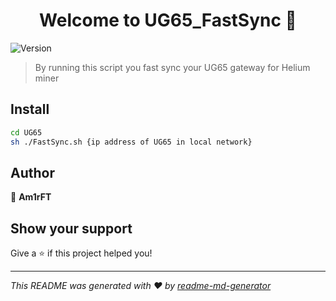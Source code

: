<h1 align="center">Welcome to UG65_FastSync 👋</h1>
<p>
  <img alt="Version" src="https://img.shields.io/badge/version-1.0.0-blue.svg?cacheSeconds=2592000" />
</p>

> By running this script you fast sync your UG65 gateway for Helium miner

## Install

```sh
cd UG65
sh ./FastSync.sh {ip address of UG65 in local network}

```

## Author

👤 **Am1rFT**


## Show your support

Give a ⭐️ if this project helped you!

***
_This README was generated with ❤️ by [readme-md-generator](https://github.com/kefranabg/readme-md-generator)_